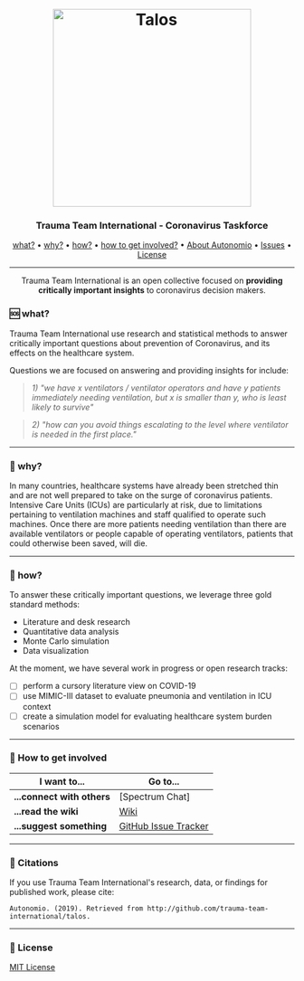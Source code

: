 <h1 align="center">
  <br>
  <a href="http://autonom.io"><img src="https://raw.githubusercontent.com/autonomio/trauma-team-international/master/logo.png" alt="Talos" width="350"></a>
  <br>
</h1>

<h3 align="center">Trauma Team International - Coronavirus Taskforce</h3>

<p align="center">
  <a href="#sos-what">what?</a> •
  <a href="#gem-why">why?</a> •
  <a href="#wrench-how">how?</a> •
  <a href="#how-to-get-involved">how to get involved?</a> •
  <a href="https://autonom.io">About Autonomio</a> •
  <a href="https://github.com/autonomio/talos/issues">Issues</a> •
  <a href="#License">License</a>
</p>
<hr>
<p align="center">
Trauma Team International is an open collective focused on <strong>providing critically important insights</strong> to coronavirus decision makers. 
</p>

### :sos: what?

Trauma Team International use research and statistical methods to answer critically important questions about prevention of Coronavirus, and its effects on the healthcare system. 

Questions we are focused on answering and providing insights for include: 

>*1) "we have x ventilators / ventilator operators and have y patients immediately needing ventilation, but x is smaller than y, who is least likely to survive"*

>*2) "how can you avoid things escalating to the level where ventilator is needed in the first place."*
<hr>

### :gem: why?

In many countries, healthcare systems have already been stretched thin and are not well prepared to take on the surge of coronavirus patients. Intensive Care Units (ICUs) are particularly at risk, due to limitations pertaining to ventilation machines and staff qualified to operate such machines. Once there are more patients needing ventilation than there are available ventilators or people capable of operating ventilators, patients that could otherwise been saved, will die. 

<hr>

### :wrench: how?

To answer these critically important questions, we leverage three gold standard methods:

- Literature and desk research
- Quantitative data analysis
- Monte Carlo simulation
- Data visualization

At the moment, we have several work in progress or open research tracks: 

- [ ] perform a cursory literature view on COVID-19
- [ ] use MIMIC-III dataset to evaluate pneumonia and ventilation in ICU context
- [ ] create a simulation model for evaluating healthcare system burden scenarios

<hr>

### 💬 How to get involved

| I want to...                     | Go to...                                                  |
| -------------------------------- | ---------------------------------------------------------- |
| **...connect with others**      | [Spectrum Chat]                                            |
| **...read the wiki**           | [Wiki]                                  |
| **...suggest something**  | [GitHub Issue Tracker]                                     |

<hr>

### 📢 Citations

If you use Trauma Team International's research, data, or findings for published work, please cite:

`Autonomio. (2019). Retrieved from http://github.com/trauma-team-international/talos.`

<hr>

### 📃 License

[MIT License](https://github.com/autonomio/talos/blob/master/LICENSE)

[github issue tracker]: https://github.com/automio/trauma-team-international/issues
[wiki]: https://github.com/autonomio/talos/wiki
[discord]: https://discord.gg/t7vk27
